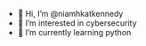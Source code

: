 - 👋 Hi, I’m @niamhkatkennedy
- 👀 I’m interested in cybersecurity
- 🌱 I’m currently learning python

<!---
niamhkatkennedy/niamhkatkennedy is a ✨ special ✨ repository because its `README.md` (this file) appears on your GitHub profile.
You can click the Preview link to take a look at your changes.
--->
